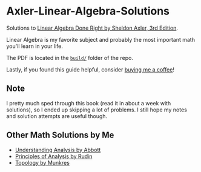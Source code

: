 # Axler-Linear-Algebra-Solutions

Solutions to [Linear Algebra Done Right by Sheldon Axler, 3rd Edition](https://amzn.to/3y16aqJ).

Linear Algebra is my favorite subject and probably the most important math you'll learn in your life.

The PDF is located in the [`build/`](./build/main.pdf) folder of the repo.

Lastly, if you found this guide helpful, consider [buying me a coffee](https://www.buymeacoffee.com/mikinty)!

## Note

I pretty much sped through this book (read it in about a week with solutions), so I ended up skipping a lot of problems. I still hope my notes and solution attempts are useful though.

## Other Math Solutions by Me

- [Understanding Analysis by Abbott](https://github.com/mikinty/Understanding-Analysis-Abbott-Solutions)
- [Principles of Analysis by Rudin](https://github.com/mikinty/Baby-Rudin-Solutions)
- [Topology by Munkres](https://github.com/mikinty/Topology-Munkres-Solutions)
